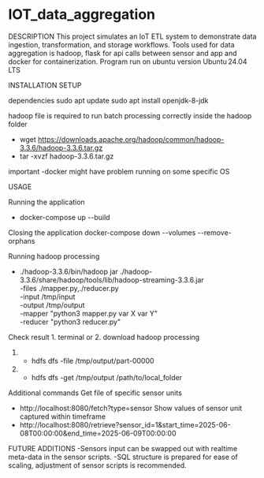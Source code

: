 # IOT_data_aggregation

DESCRIPTION
This project simulates an IoT ETL system to demonstrate data ingestion, transformation, and storage workflows. Tools used for data aggregation is hadoop, flask for api calls between sensor and app and docker for containerization. Program run on ubuntu version Ubuntu 24.04 LTS


INSTALLATION SETUP 

dependencies 
  sudo apt update
  sudo apt install openjdk-8-jdk
  
  hadoop file is required to run batch processing correctly inside the hadoop folder
  - wget https://downloads.apache.org/hadoop/common/hadoop-3.3.6/hadoop-3.3.6.tar.gz
  - tar -xvzf hadoop-3.3.6.tar.gz

important 
  -docker might have problem running on some specific OS

USAGE 

Running the application 
- docker-compose up --build

Closing the application
docker-compose down --volumes --remove-orphans

Running hadoop processing 
- ./hadoop-3.3.6/bin/hadoop jar ./hadoop-3.3.6/share/hadoop/tools/lib/hadoop-streaming-3.3.6.jar \
  -files ./mapper.py,./reducer.py \
  -input /tmp/input \
  -output /tmp/output \
  -mapper "python3 mapper.py var X var Y" \
  -reducer "python3 reducer.py"

Check result 1. terminal or 2. download hadoop processing 
1. - hdfs dfs -file /tmp/output/part-00000
2. - hdfs dfs -get /tmp/output /path/to/local_folder

Additional commands
    Get file of specific sensor units
  - http://localhost:8080/fetch?type=sensor
    Show values of sensor unit captured within timeframe 
  - http://localhost:8080/retrieve?sensor_id=1&start_time=2025-06-08T00:00:00&end_time=2025-06-09T00:00:00

FUTURE ADDITIONS
 -Sensors input can be swapped out with realtime meta-data in the sensor scripts.
 -SQL structure is prepared for ease of scaling, adjustment of sensor scripts is recommended. 

